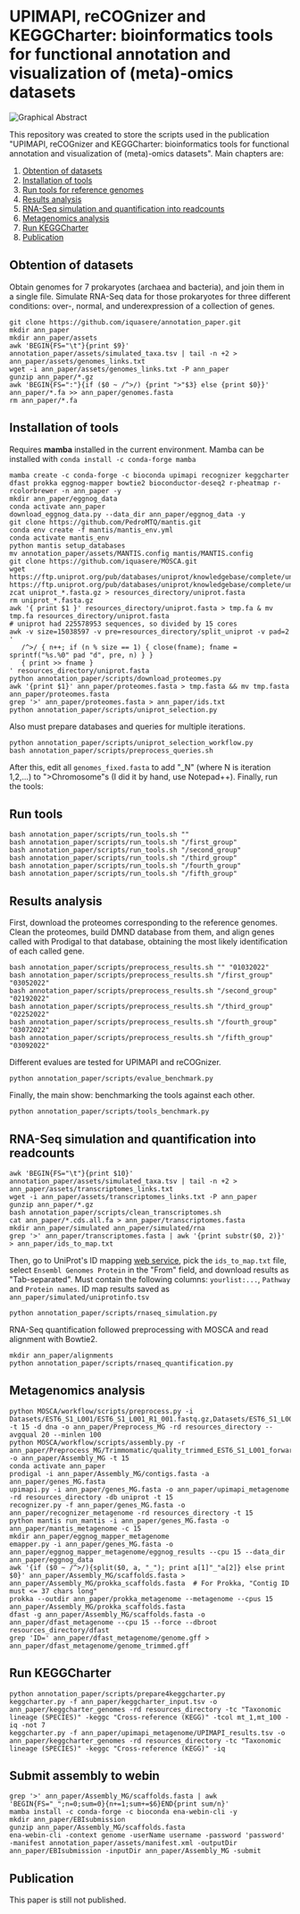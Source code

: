 # UPIMAPI, reCOGnizer and KEGGCharter: bioinformatics tools for functional annotation and visualization of (meta)-omics datasets 

![Graphical Abstract](assets/graphical_abstract.jpg "UPIMAPI, reCOGnizer and KEGGCharter: bioinformatics tools for functional annotation and visualization of (meta)-omics datasets ")

This repository was created to store the scripts used in the publication "UPIMAPI, reCOGnizer and KEGGCharter: bioinformatics tools for functional annotation and visualization of (meta)-omics datasets". Main chapters are:
1. [Obtention of datasets](https://github.com/iquasere/annotation_paper#obtention-of-datasets)
2. [Installation of tools](https://github.com/iquasere/annotation_paper#installation-of-tools)
3. [Run tools for reference genomes](https://github.com/iquasere/annotation_paper#run-tools-for-reference-genomes)
4. [Results analysis](https://github.com/iquasere/annotation_paper#results-analysis)
5. [RNA-Seq simulation and quantification into readcounts](https://github.com/iquasere/annotation_paper#rna-seq-simulation-and-quantification-into-readcounts)
6. [Metagenomics analysis](https://github.com/iquasere/annotation_paper#metagenomics-analysis)
7. [Run KEGGCharter](https://github.com/iquasere/annotation_paper#run-keggcharter)
8. [Publication](https://github.com/iquasere/annotation_paper#publication)

## Obtention of datasets

Obtain genomes for 7 prokaryotes (archaea and bacteria), and join them in a single file.
Simulate RNA-Seq data for those prokaryotes for three different conditions: over-, normal, and underexpression of a collection of genes.
```
git clone https://github.com/iquasere/annotation_paper.git
mkdir ann_paper
mkdir ann_paper/assets
awk 'BEGIN{FS="\t"}{print $9}' annotation_paper/assets/simulated_taxa.tsv | tail -n +2 > ann_paper/assets/genomes_links.txt 
wget -i ann_paper/assets/genomes_links.txt -P ann_paper
gunzip ann_paper/*.gz
awk 'BEGIN{FS=":"}{if ($0 ~ /^>/) {print ">"$3} else {print $0}}' ann_paper/*.fa >> ann_paper/genomes.fasta
rm ann_paper/*.fa
```

## Installation of tools

Requires **mamba** installed in the current environment. Mamba can be installed with ```conda install -c conda-forge mamba```
```
mamba create -c conda-forge -c bioconda upimapi recognizer keggcharter dfast prokka eggnog-mapper bowtie2 bioconductor-deseq2 r-pheatmap r-rcolorbrewer -n ann_paper -y
mkdir ann_paper/eggnog_data
conda activate ann_paper
download_eggnog_data.py --data_dir ann_paper/eggnog_data -y
git clone https://github.com/PedroMTQ/mantis.git
conda env create -f mantis/mantis_env.yml
conda activate mantis_env
python mantis setup_databases
mv annotation_paper/assets/MANTIS.config mantis/MANTIS.config
git clone https://github.com/iquasere/MOSCA.git
wget https://ftp.uniprot.org/pub/databases/uniprot/knowledgebase/complete/uniprot_sprot.fasta.gz https://ftp.uniprot.org/pub/databases/uniprot/knowledgebase/complete/uniprot_trembl.fasta.gz
zcat uniprot_*.fasta.gz > resources_directory/uniprot.fasta
rm uniprot_*.fasta.gz
awk '{ print $1 }' resources_directory/uniprot.fasta > tmp.fa & mv tmp.fa resources_directory/uniprot.fasta
# uniprot had 225578953 sequences, so divided by 15 cores
awk -v size=15038597 -v pre=resources_directory/split_uniprot -v pad=2 '
   /^>/ { n++; if (n % size == 1) { close(fname); fname = sprintf("%s.%0" pad "d", pre, n) } }
   { print >> fname }
' resources_directory/uniprot.fasta
python annotation_paper/scripts/download_proteomes.py
awk '{print $1}' ann_paper/proteomes.fasta > tmp.fasta && mv tmp.fasta ann_paper/proteomes.fasta
grep '>' ann_paper/proteomes.fasta > ann_paper/ids.txt
python annotation_paper/scripts/uniprot_selection.py
```
Also must prepare databases and queries for multiple iterations.
```
python annotation_paper/scripts/uniprot_selection_workflow.py
bash annotation_paper/scripts/preprocess_queries.sh
```
After this, edit all ```genomes_fixed.fasta``` to add "_N" (where N is iteration 1,2,...) to ">Chromosome"s (I did it by hand, use Notepad++). Finally, run the tools:

## Run tools

```
bash annotation_paper/scripts/run_tools.sh ""
bash annotation_paper/scripts/run_tools.sh "/first_group"
bash annotation_paper/scripts/run_tools.sh "/second_group"
bash annotation_paper/scripts/run_tools.sh "/third_group"
bash annotation_paper/scripts/run_tools.sh "/fourth_group"
bash annotation_paper/scripts/run_tools.sh "/fifth_group"
```
 
## Results analysis

First, download the proteomes corresponding to the reference genomes. Clean the proteomes, build DMND database from them, and align genes called with Prodigal to that database, obtaining the most likely identification of each called gene.
```
bash annotation_paper/scripts/preprocess_results.sh "" "01032022"
bash annotation_paper/scripts/preprocess_results.sh "/first_group" "03052022"
bash annotation_paper/scripts/preprocess_results.sh "/second_group" "02192022"
bash annotation_paper/scripts/preprocess_results.sh "/third_group" "02252022"
bash annotation_paper/scripts/preprocess_results.sh "/fourth_group" "03072022"
bash annotation_paper/scripts/preprocess_results.sh "/fifth_group" "03092022"
```
Different evalues are tested for UPIMAPI and reCOGnizer.
```
python annotation_paper/scripts/evalue_benchmark.py
```
Finally, the main show: benchmarking the tools against each other.
```
python annotation_paper/scripts/tools_benchmark.py
```

## RNA-Seq simulation and quantification into readcounts

```
awk 'BEGIN{FS="\t"}{print $10}' annotation_paper/assets/simulated_taxa.tsv | tail -n +2 > ann_paper/assets/transcriptomes_links.txt 
wget -i ann_paper/assets/transcriptomes_links.txt -P ann_paper
gunzip ann_paper/*.gz
bash annotation_paper/scripts/clean_transcriptomes.sh
cat ann_paper/*.cds.all.fa > ann_paper/transcriptomes.fasta
mkdir ann_paper/simulated ann_paper/simulated/rna 
grep '>' ann_paper/transcriptomes.fasta | awk '{print substr($0, 2)}' > ann_paper/ids_to_map.txt
```
Then, go to UniProt's ID mapping [web service](https://www.uniprot.org/uploadlists/), pick the ```ids_to_map.txt``` file, select ```Ensembl Genomes Protein``` in the "From" field, and download results as "Tab-separated". Must contain the following columns: ```yourlist:...```, ```Pathway``` and ```Protein names```. ID map results saved as ```ann_paper/simulated/uniprotinfo.tsv```
```
python annotation_paper/scripts/rnaseq_simulation.py
```
RNA-Seq quantification followed preprocessing with MOSCA and read alignment with Bowtie2.
```
mkdir ann_paper/alignments
python annotation_paper/scripts/rnaseq_quantification.py
```

## Metagenomics analysis

```
python MOSCA/workflow/scripts/preprocess.py -i Datasets/EST6_S1_L001/EST6_S1_L001_R1_001.fastq.gz,Datasets/EST6_S1_L001/EST6_S1_L001_R2_001.fastq.gz -t 15 -d dna -o ann_paper/Preprocess_MG -rd resources_directory --avgqual 20 --minlen 100
python MOSCA/workflow/scripts/assembly.py -r ann_paper/Preprocess_MG/Trimmomatic/quality_trimmed_EST6_S1_L001_forward_paired.fq,ann_paper/Preprocess_MG/Trimmomatic/quality_trimmed_EST6_S1_L001_reverse_paired.fq -o ann_paper/Assembly_MG -t 15
conda activate ann_paper
prodigal -i ann_paper/Assembly_MG/contigs.fasta -a ann_paper/genes_MG.fasta
upimapi.py -i ann_paper/genes_MG.fasta -o ann_paper/upimapi_metagenome -rd resources_directory -db uniprot -t 15
recognizer.py -f ann_paper/genes_MG.fasta -o ann_paper/recognizer_metagenome -rd resources_directory -t 15
python mantis run_mantis -i ann_paper/genes_MG.fasta -o ann_paper/mantis_metagenome -c 15
mkdir ann_paper/eggnog_mapper_metagenome
emapper.py -i ann_paper/genes_MG.fasta -o ann_paper/eggnog_mapper_metagenome/eggnog_results --cpu 15 --data_dir ann_paper/eggnog_data
awk '{if ($0 ~ /^>/){split($0, a, "_"); print a[1]"_"a[2]} else print $0}' ann_paper/Assembly_MG/scaffolds.fasta > ann_paper/Assembly_MG/prokka_scaffolds.fasta  # For Prokka, "Contig ID must <= 37 chars long"
prokka --outdir ann_paper/prokka_metagenome --metagenome --cpus 15 ann_paper/Assembly_MG/prokka_scaffolds.fasta
dfast -g ann_paper/Assembly_MG/scaffolds.fasta -o ann_paper/dfast_metagenome --cpu 15 --force --dbroot resources_directory/dfast
grep 'ID=' ann_paper/dfast_metagenome/genome.gff > ann_paper/dfast_metagenome/genome_trimmed.gff
```

## Run KEGGCharter

```
python annotation_paper/scripts/prepare4keggcharter.py
keggcharter.py -f ann_paper/keggcharter_input.tsv -o ann_paper/keggcharter_genomes -rd resources_directory -tc "Taxonomic lineage (SPECIES)" -keggc "Cross-reference (KEGG)" -tcol mt_1,mt_100 -iq -not 7
keggcharter.py -f ann_paper/upimapi_metagenome/UPIMAPI_results.tsv -o ann_paper/keggcharter_genomes -rd resources_directory -tc "Taxonomic lineage (SPECIES)" -keggc "Cross-reference (KEGG)" -iq
```

## Submit assembly to webin

```
grep '>' ann_paper/Assembly_MG/scaffolds.fasta | awk 'BEGIN{FS="_";n=0;sum=0}{n+=1;sum+=$6}END{print sum/n}'
mamba install -c conda-forge -c bioconda ena-webin-cli -y
mkdir ann_paper/EBIsubmission
gunzip ann_paper/Assembly_MG/scaffolds.fasta
ena-webin-cli -context genome -userName username -password 'password' -manifest annotation_paper/assets/manifest.xml -outputDir ann_paper/EBIsubmission -inputDir ann_paper/Assembly_MG -submit
```

## Publication

This paper is still not published.